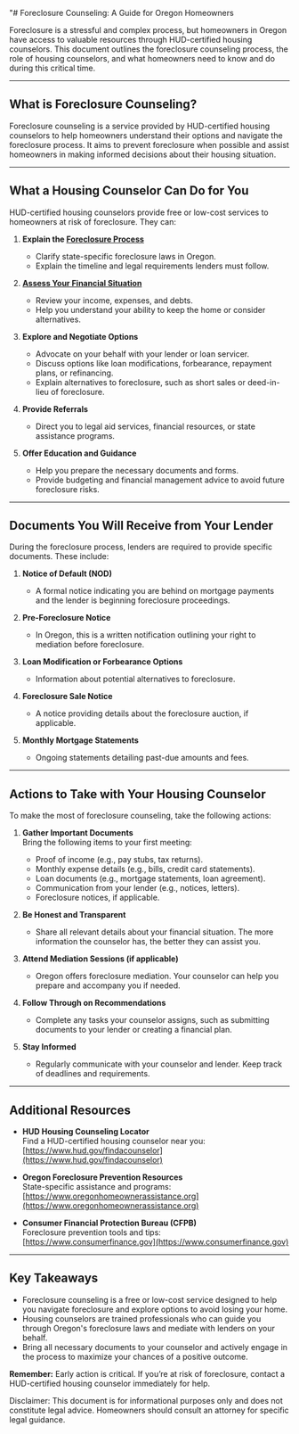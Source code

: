 "# Foreclosure Counseling: A Guide for Oregon Homeowners

Foreclosure is a stressful and complex process, but homeowners in Oregon have access 
to valuable resources through HUD-certified housing counselors. 
This document outlines the foreclosure counseling process, 
the role of housing counselors, and what homeowners need to know and do 
during this critical time.

---

## **What is Foreclosure Counseling?**

Foreclosure counseling is a service provided by HUD-certified housing counselors 
to help homeowners understand their options and navigate the foreclosure process. It aims to prevent foreclosure when possible and assist homeowners in making informed decisions about their housing situation.

---

## **What a Housing Counselor Can Do for You**

HUD-certified housing counselors provide free or low-cost services to 
homeowners at risk of foreclosure. They can:

1. **Explain the [Foreclosure Process](./OregonProcess.md)**  
   - Clarify state-specific foreclosure laws in Oregon.
   - Explain the timeline and legal requirements lenders must follow.

2. **[Assess Your Financial Situation](./AssessFinancials.md)**  
   - Review your income, expenses, and debts.
   - Help you understand your ability to keep the home or consider alternatives.

3. **Explore and Negotiate Options**  
   - Advocate on your behalf with your lender or loan servicer.
   - Discuss options like loan modifications, forbearance, repayment plans, or refinancing.
   - Explain alternatives to foreclosure, such as short sales or deed-in-lieu of foreclosure.

4. **Provide Referrals**  
   - Direct you to legal aid services, financial resources, or state assistance programs.

5. **Offer Education and Guidance**  
   - Help you prepare the necessary documents and forms.
   - Provide budgeting and financial management advice to avoid future foreclosure risks.

---

## **Documents You Will Receive from Your Lender**

During the foreclosure process, lenders are required to provide specific documents. 
These include:

1. **Notice of Default (NOD)**  
   - A formal notice indicating you are behind on mortgage payments and the 
lender is beginning foreclosure proceedings.

2. **Pre-Foreclosure Notice**  
   - In Oregon, this is a written notification outlining your right to 
mediation before foreclosure.

3. **Loan Modification or Forbearance Options**  
   - Information about potential alternatives to foreclosure.

4. **Foreclosure Sale Notice**  
   - A notice providing details about the foreclosure auction, if applicable.

5. **Monthly Mortgage Statements**  
   - Ongoing statements detailing past-due amounts and fees.

---

## **Actions to Take with Your Housing Counselor**

To make the most of foreclosure counseling, take the following actions:

1. **Gather Important Documents**  
   Bring the following items to your first meeting:
   - Proof of income (e.g., pay stubs, tax returns).
   - Monthly expense details (e.g., bills, credit card statements).
   - Loan documents (e.g., mortgage statements, loan agreement).
   - Communication from your lender (e.g., notices, letters).
   - Foreclosure notices, if applicable.

2. **Be Honest and Transparent**  
   - Share all relevant details about your financial situation. 
The more information the counselor has, the better they can assist you.

3. **Attend Mediation Sessions (if applicable)**  
   - Oregon offers foreclosure mediation. 
Your counselor can help you prepare and accompany you if needed.

4. **Follow Through on Recommendations**  
   - Complete any tasks your counselor assigns, 
such as submitting documents to your lender or creating a financial plan.

5. **Stay Informed**  
   - Regularly communicate with your counselor and lender. 
Keep track of deadlines and requirements.

---

## **Additional Resources**

- **HUD Housing Counseling Locator**  
  Find a HUD-certified housing counselor near you: [https://www.hud.gov/findacounselor](https://www.hud.gov/findacounselor)

- **Oregon Foreclosure Prevention Resources**  
  State-specific assistance and programs: [https://www.oregonhomeownerassistance.org](https://www.oregonhomeownerassistance.org)

- **Consumer Financial Protection Bureau (CFPB)**  
  Foreclosure prevention tools and tips: [https://www.consumerfinance.gov](https://www.consumerfinance.gov)

---

## **Key Takeaways**

- Foreclosure counseling is a free or low-cost service designed to help you 
navigate foreclosure and explore options to avoid losing your home.
- Housing counselors are trained professionals who can guide you through 
Oregon's foreclosure laws and mediate with lenders on your behalf.
- Bring all necessary documents to your counselor and actively engage in the 
process to maximize your chances of a positive outcome.

**Remember:** Early action is critical. If you’re at risk of foreclosure, 
contact a HUD-certified housing counselor immediately for help.

Disclaimer: This document is for informational purposes only and does not constitute 
legal advice. Homeowners should consult an attorney for specific legal guidance.